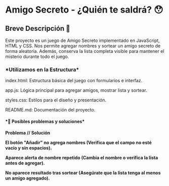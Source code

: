 <h1> Amigo Secreto - ¿Quién te saldrá? 😯 </h1>

<h2> Breve Descripción 🎲 </h2>

Este proyecto es un juego de Amigo Secreto implementado en JavaScript, HTML y CSS.
Nos permite agregar nombres y sortear un amigo secreto de forma aleatoria.
Además, conserva la lista completa visible para mantener el misterio durante todo el juego.

<h3>*Utilizamos en la Estructura*</h3>

index.html: Estructura básica del juego con formularios e interfaz.

app.js: Lógica principal para agregar amigos, mostrar lista y sortear.

styles.css: Estilos para el diseño y presentación.

README.md: Documentación del proyecto.


<h4>*🔧 Posibles problemas y soluciones* <h4>
  
Problema //	Solución
  
El botón "Añadir" no agrega nombres	(Verifica que el campo no esté vacío y sin espacios).
  
Aparece alerta de nombre repetido	(Cambia el nombre o verifica la lista antes de agregar).

No aparece resultado tras sortear	(Asegúrate que la lista tenga al menos un amigo agregado).



